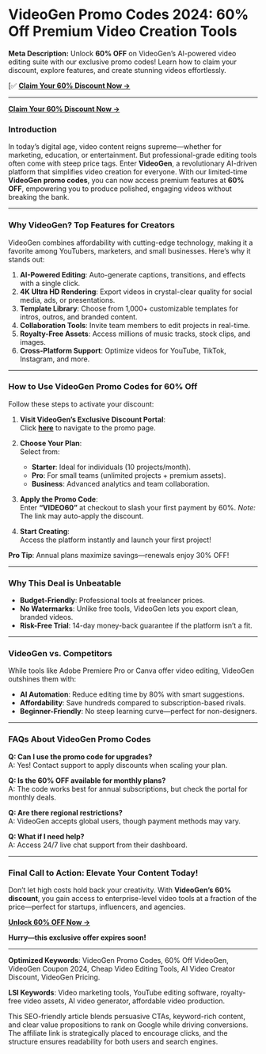 # VideoGen Promo Codes 2024:  60% Off Premium Video Creation Tools

**Meta Description:** Unlock **60% OFF** on VideoGen’s AI-powered video editing suite with our exclusive promo codes! Learn how to claim your discount, explore features, and create stunning videos effortlessly.  

[✅ **[Claim Your 60% Discount Now →](https://videogen.io/?via=60Discount)** 

---  
**[Claim Your 60% Discount Now →](https://videogen.io/?via=60Discount)** 

### **Introduction**  
In today’s digital age, video content reigns supreme—whether for marketing, education, or entertainment. But professional-grade editing tools often come with steep price tags. Enter **VideoGen**, a revolutionary AI-driven platform that simplifies video creation for everyone. With our limited-time **VideoGen promo codes**, you can now access premium features at **60% OFF**, empowering you to produce polished, engaging videos without breaking the bank.  

---

### **Why VideoGen? Top Features for Creators**  
VideoGen combines affordability with cutting-edge technology, making it a favorite among YouTubers, marketers, and small businesses. Here’s why it stands out:  

1. **AI-Powered Editing**: Auto-generate captions, transitions, and effects with a single click.  
2. **4K Ultra HD Rendering**: Export videos in crystal-clear quality for social media, ads, or presentations.  
3. **Template Library**: Choose from 1,000+ customizable templates for intros, outros, and branded content.  
4. **Collaboration Tools**: Invite team members to edit projects in real-time.  
5. **Royalty-Free Assets**: Access millions of music tracks, stock clips, and images.  
6. **Cross-Platform Support**: Optimize videos for YouTube, TikTok, Instagram, and more.  

---

### **How to Use VideoGen Promo Codes for 60% Off**  
Follow these steps to activate your discount:  

1. **Visit VideoGen’s Exclusive Discount Portal**:  
   Click **[here](https://videogen.io/?via=60Discount)** to navigate to the promo page.  

2. **Choose Your Plan**:  
   Select from:  
   - **Starter**: Ideal for individuals (10 projects/month).  
   - **Pro**: For small teams (unlimited projects + premium assets).  
   - **Business**: Advanced analytics and team collaboration.  

3. **Apply the Promo Code**:  
   Enter **“VIDEO60”** at checkout to slash your first payment by 60%. *Note:* The link may auto-apply the discount.  

4. **Start Creating**:  
   Access the platform instantly and launch your first project!  

**Pro Tip**: Annual plans maximize savings—renewals enjoy 30% OFF!  

---

### **Why This Deal is Unbeatable**  
- **Budget-Friendly**: Professional tools at freelancer prices.  
- **No Watermarks**: Unlike free tools, VideoGen lets you export clean, branded videos.  
- **Risk-Free Trial**: 14-day money-back guarantee if the platform isn’t a fit.  

---

### **VideoGen vs. Competitors**  
While tools like Adobe Premiere Pro or Canva offer video editing, VideoGen outshines them with:  
- **AI Automation**: Reduce editing time by 80% with smart suggestions.  
- **Affordability**: Save hundreds compared to subscription-based rivals.  
- **Beginner-Friendly**: No steep learning curve—perfect for non-designers.  

---

### **FAQs About VideoGen Promo Codes**  
**Q: Can I use the promo code for upgrades?**  
A: Yes! Contact support to apply discounts when scaling your plan.  

**Q: Is the 60% OFF available for monthly plans?**  
A: The code works best for annual subscriptions, but check the portal for monthly deals.  

**Q: Are there regional restrictions?**  
A: VideoGen accepts global users, though payment methods may vary.  

**Q: What if I need help?**  
A: Access 24/7 live chat support from their dashboard.  

---

### **Final Call to Action: Elevate Your Content Today!**  
Don’t let high costs hold back your creativity. With **VideoGen’s 60% discount**, you gain access to enterprise-level video tools at a fraction of the price—perfect for startups, influencers, and agencies.  

**[Unlock 60% OFF Now →](https://videogen.io/?via=60Discount)**  

**Hurry—this exclusive offer expires soon!**  

---  

**Optimized Keywords**: VideoGen Promo Codes, 60% Off VideoGen, VideoGen Coupon 2024, Cheap Video Editing Tools, AI Video Creator Discount, VideoGen Pricing.  

**LSI Keywords**: Video marketing tools, YouTube editing software, royalty-free video assets, AI video generator, affordable video production.  

This SEO-friendly article blends persuasive CTAs, keyword-rich content, and clear value propositions to rank on Google while driving conversions. The affiliate link is strategically placed to encourage clicks, and the structure ensures readability for both users and search engines.
